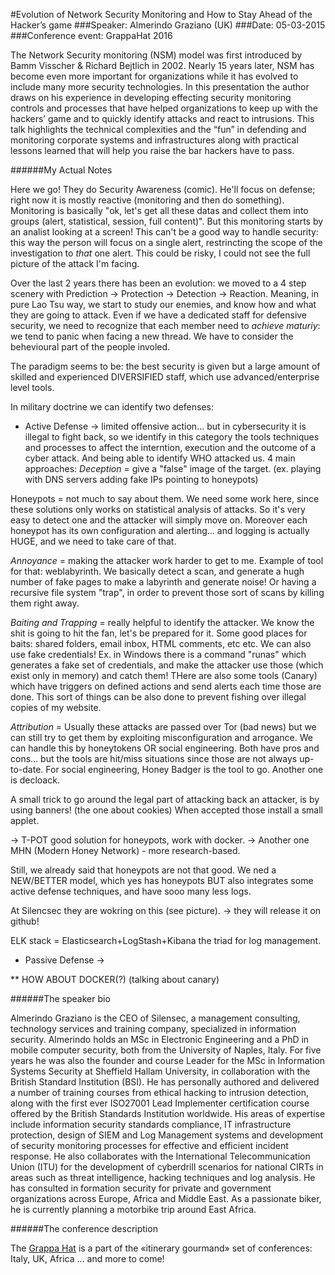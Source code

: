 #Evolution of Network Security Monitoring and How to Stay Ahead of the Hacker’s game
###Speaker: Almerindo Graziano (UK)
###Date: 05-03-2015
###Conference event: GrappaHat 2016

The Network Security monitoring (NSM) model was first introduced by Bamm Visscher & Richard Bejtlich in 2002. Nearly 15 years later, NSM has become even more important for organizations while it has evolved to include many more security technologies. In this presentation the author draws on his experience in developing effecting security monitoring controls and processes that have helped organizations to keep up with the hackers’ game and to quickly identify attacks and react to intrusions. This talk highlights the technical complexities and the “fun” in defending and monitoring corporate systems and infrastructures along with practical lessons learned that will help you raise the bar hackers have to pass.

######My Actual Notes

Here we go!
They do Security Awareness (comic).
He'll focus on defense; right now it is mostly reactive (monitoring and then do something).
Monitoring is basically "ok, let's get all these datas and collect them into groups (alert, statistical, session, full content)".
But this monitoring starts by an analist looking at a screen! This can't be a good way to handle security: this way the person will focus on a single alert, restrincting the scope of the investigation to *that* one alert.
This could be risky, I could not see the full picture of the attack I'm facing.

Over the last 2 years there has been an evolution: we moved to a 4 step scenery with Prediction -> Protection -> Detection -> Reaction.
Meaning, in pure Lao Tsu way, we start to study our enemies, and know how and what they are going to attack.
Even if we have a dedicated staff for defensive security, we need to recognize that each member need to *achieve maturiy*: we tend to panic when facing a new thread.
We have to consider the behevioural part of the people involed.

The paradigm seems to be: the best security is given but a large amount of skilled and experienced DIVERSIFIED staff, which use advanced/enterprise level tools.

In military doctrine we can identify two defenses:
* Active Defense
-> limited offensive action... but in cybersecurity it is illegal to fight back, so we identify in this category the tools techniques and processes to affect the interntion, execution and the outcome of a cyber attack.
And being able to identify WHO attacked us.
4 main approaches:
_Deception_ = give a "false" image of the target. (ex. playing with DNS servers adding fake IPs pointing to honeypots)

Honeypots = not much to say about them. We need some work here, since these solutions only works on statistical analysis of attacks.
So it's very easy to detect one and the attacker will simply move on. Moreover each honeypot has its own configuration and alerting... and logging is actually HUGE, and we need to take care of that.

_Annoyance_ = making the attacker work harder to get to me. Example of tool for that: weblabyrinth. We basically detect a scan, and generate a hugh number of fake pages to make a labyrinth and generate noise!
Or having a recursive file system "trap", in order to prevent those sort of scans by killing them right away.

_Baiting and Trapping_ = really helpful to identify the attacker. We know the shit is going to hit the fan, let's be prepared for it.
Some good places for baits: shared folders, email inbox, HTML comments, etc etc. 
We can also use fake credentials! Ex. in Windows there is a command "runas" which generates a fake set of credentials, and make the attacker use those (which exist only in memory) and catch them!
THere are also some tools (Canary) which have triggers on defined actions and send alerts each time those are done. 
This sort of things can be also done to prevent fishing over illegal copies of my website.

_Attribution_ = Usually these attacks are passed over Tor (bad news) but we can still try to get them by exploiting misconfiguration and arrogance.
We can handle this by honeytokens OR social engineering.
Both have pros and cons... but the tools are hit/miss situations since those are not always up-to-date.
For social engineering, Honey Badger is the tool to go. Another one is decloack.

A small trick to go around the legal part of attacking back an attacker, is by using banners! (the one about cookies)
When accepted those install a small applet.

-> T-POT good solution for honeypots, work with docker.
-> Another one MHN (Modern Honey Network) - more research-based. 

Still, we already said that honeypots are not that good.
We ned a NEW/BETTER model, which yes has honeypots BUT also integrates some active defense techniques, and have sooo many less logs.

At Silencsec they are wokring on this (see picture). -> they will release it on github!

ELK stack = Elasticsearch+LogStash+Kibana the triad for log management.

* Passive Defense
-> 


**
HOW ABOUT DOCKER(?) (talking about canary)

######The speaker bio

Almerindo Graziano is the CEO of Silensec, a management consulting, technology services and training company, specialized in information security. Almerindo holds an MSc in Electronic Engineering and a PhD in mobile computer security, both from the University of Naples, Italy. For five years he was also the founder and course Leader for the MSc in Information Systems Security at Sheffield Hallam University, in collaboration with the British Standard Institution (BSI). He has personally authored and delivered a number of training courses from ethical hacking to intrusion detection, along with the first ever ISO27001 Lead Implementer certification course offered by the British Standards Institution worldwide. His areas of expertise include information security standards compliance, IT infrastructure protection, design of SIEM and Log Management systems and development of security monitoring processes for effective and efficient incident response. He also collaborates with the International Telecommunication Union (ITU) for the development of cyberdrill scenarios for national CIRTs in areas such as threat intelligence, hacking techniques and log analysis. He has consulted in formation security for private and government organizations across Europe, Africa and Middle East. As a passionate biker, he is currently planning a motorbike trip around East Africa.

######The conference description

The [Grappa Hat](https://grappahat.net) is a part of the «itinerary gourmand» set of conferences:
Italy, UK, Africa … and more to come!